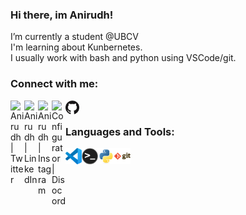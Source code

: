 ### Hi there, im Anirudh!

I’m currently a student @UBCV <br />
I'm learning about Kunbernetes. <br />
I usually work with bash and python using VSCode/git.

### Connect with me:

[<img align="left" alt="Anirudh | Twitter" width="22px" src="https://cdn.jsdelivr.net/npm/simple-icons@v3/icons/twitter.svg" />][twitter]
[<img align="left" alt="Anirudh | LinkedIn" width="22px" src="https://cdn.jsdelivr.net/npm/simple-icons@v3/icons/linkedin.svg" />][linkedin]
[<img align="left" alt="Anirudh | Instagram" width="22px" src="https://cdn.jsdelivr.net/npm/simple-icons@v3/icons/instagram.svg" />][instagram]
[<img align="left" alt="Configurator | Disocord" width="22px" src="https://cdn.jsdelivr.net/npm/simple-icons@v3/icons/discord.svg" />][discord]
[<img align="left" alt="GitHub" width="22px" src="https://raw.githubusercontent.com/github/explore/78df643247d429f6cc873026c0622819ad797942/topics/github/github.png" />][github]<br />

### Languages and Tools:

[<img align="left" alt="Visual Studio Code" width="26px" src="https://raw.githubusercontent.com/github/explore/80688e429a7d4ef2fca1e82350fe8e3517d3494d/topics/visual-studio-code/visual-studio-code.png" />][vscode]
[<img align="left" alt="Terminal" width="26px" src="https://raw.githubusercontent.com/github/explore/80688e429a7d4ef2fca1e82350fe8e3517d3494d/topics/terminal/terminal.png" />][terminal]
[<img align="left" alt="Python" width="26px" src="https://raw.githubusercontent.com/devicons/devicon/master/icons/python/python-original.svg" />][python]
[<img align="left" alt="Git" width="26px" src="https://raw.githubusercontent.com/github/explore/80688e429a7d4ef2fca1e82350fe8e3517d3494d/topics/git/git.png" />][git]

<br />
<br />


[twitter]: https://twitter.com/AnirudhD13
[instagram]: https://www.instagram.com/anirudh.d.575
[linkedin]: https://www.linkedin.com/in/anirudh-devanand-1b5493220/
[discord]: https://discord.gg/dr24Z4BmP8
[vscode]: https://code.visualstudio.com/
[github]: https://github.com/
[terminal]: https://raw.githubusercontent.com/github/explore/80688e429a7d4ef2fca1e82350fe8e3517d3494d/topics/terminal/terminal.png
[python]: https://raw.githubusercontent.com/devicons/devicon/master/icons/python/python-original.svg
[git]: https://git-scm.com/
